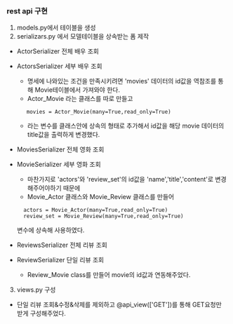 ### rest api 구현

1. models.py에서 테이블을 생성
2. serializars.py 에서 모델테이블을 상속받는 폼 제작

  - ActorSerializer 전체 배우 조회

  - ActorsSerializer 세부 배우 조회

    - 명세에 나와있는 조건을 만족시키려면 'movies' 데이터의 id값을 역참조를 통해 Movie테이블에서 가져와야 한다.   
    - Actor_Movie 라는 클래스를 따로 만들고
    ``` 
       movies = Actor_Movie(many=True,read_only=True)
    ```
    - 라는 변수를 클래스안에 상속의 형태로 추가해서 id값을 해당 movie 데이터의 title값을 출력하게 변경했다.

  - MoviesSerializer 전체 영화 조회

  - MovieSerializer 세부 영화 조회

    - 마찬가지로 'actors'와 'review_set'의 id값을 'name','title','content'로 변경해주어야하기 때문에 
    - Movie_Actor 클래스와 Movie_Review 클래스를 만들어 
    ```
      actors = Movie_Actor(many=True,read_only=True)
      review_set = Movie_Review(many=True,read_only=True)
    ```
    변수에 상속해 사용하였다.
  
  - ReviewsSerializer 전체 리뷰 조회

  - ReviewSerializer  단일 리뷰 조회
    - Review_Movie class를 만들어 movie의 id값과 연동해주었다.

3. views.py 구성
  - 단일 리뷰 조회&수정&삭제를 제외하고 @api_view(['GET'])를 통해 GET요청만 받게 구성해주었다.